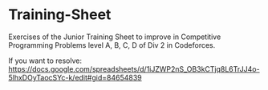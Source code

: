 # Training-Sheet
Exercises of the Junior Training Sheet to improve in Competitive Programming
Problems level A, B, C, D of Div 2 in Codeforces.

If you want to resolve: https://docs.google.com/spreadsheets/d/1iJZWP2nS_OB3kCTjq8L6TrJJ4o-5lhxDOyTaocSYc-k/edit#gid=84654839
